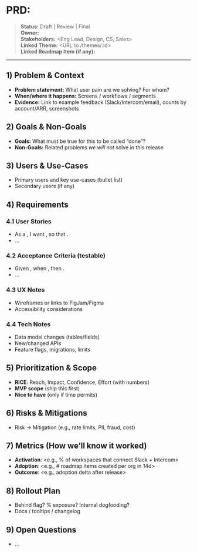 # PRD: <Working Title>

> **Status:** Draft | Review | Final  
> **Owner:** <name>  
> **Stakeholders:** <Eng Lead, Design, CS, Sales>  
> **Linked Theme:** <URL to /themes/:id>  
> **Linked Roadmap Item (if any):** <URL>

---

## 1) Problem & Context
- **Problem statement:** What user pain are we solving? For whom?
- **When/where it happens:** Screens / workflows / segments
- **Evidence:** Link to example feedback (Slack/Intercom/email), counts by account/ARR, screenshots

## 2) Goals & Non-Goals
- **Goals:** What must be true for this to be called “done”?
- **Non-Goals:** Related problems *we will not* solve in this release

## 3) Users & Use-Cases
- Primary users and key use-cases (bullet list)
- Secondary users (if any)

## 4) Requirements
### 4.1 User Stories
- As a <role>, I want <capability>, so that <outcome>.
- …

### 4.2 Acceptance Criteria (testable)
- Given <state>, when <user action>, then <result>.
- …

### 4.3 UX Notes
- Wireframes or links to FigJam/Figma
- Accessibility considerations

### 4.4 Tech Notes
- Data model changes (tables/fields)
- New/changed APIs
- Feature flags, migrations, limits

## 5) Prioritization & Scope
- **RICE**: Reach, Impact, Confidence, Effort (with numbers)
- **MVP scope** (ship this first)
- **Nice to have** (only if time permits)

## 6) Risks & Mitigations
- Risk → Mitigation (e.g., rate limits, PII, fraud, cost)

## 7) Metrics (How we’ll know it worked)
- **Activation**: <e.g., % of workspaces that connect Slack + Intercom>
- **Adoption**: <e.g., # roadmap items created per org in 14d>
- **Outcome**: <e.g., adoption delta after release>

## 8) Rollout Plan
- Behind flag? % exposure? Internal dogfooding?
- Docs / tooltips / changelog

## 9) Open Questions
- …
